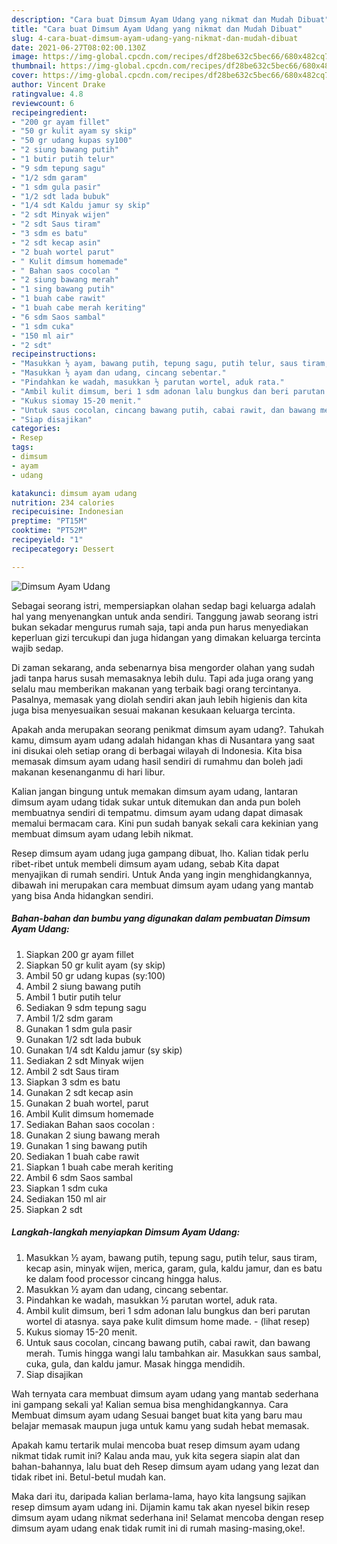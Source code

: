 ```yaml
---
description: "Cara buat Dimsum Ayam Udang yang nikmat dan Mudah Dibuat"
title: "Cara buat Dimsum Ayam Udang yang nikmat dan Mudah Dibuat"
slug: 4-cara-buat-dimsum-ayam-udang-yang-nikmat-dan-mudah-dibuat
date: 2021-06-27T08:02:00.130Z
image: https://img-global.cpcdn.com/recipes/df28be632c5bec66/680x482cq70/dimsum-ayam-udang-foto-resep-utama.jpg
thumbnail: https://img-global.cpcdn.com/recipes/df28be632c5bec66/680x482cq70/dimsum-ayam-udang-foto-resep-utama.jpg
cover: https://img-global.cpcdn.com/recipes/df28be632c5bec66/680x482cq70/dimsum-ayam-udang-foto-resep-utama.jpg
author: Vincent Drake
ratingvalue: 4.8
reviewcount: 6
recipeingredient:
- "200 gr ayam fillet"
- "50 gr kulit ayam sy skip"
- "50 gr udang kupas sy100"
- "2 siung bawang putih"
- "1 butir putih telur"
- "9 sdm tepung sagu"
- "1/2 sdm garam"
- "1 sdm gula pasir"
- "1/2 sdt lada bubuk"
- "1/4 sdt Kaldu jamur sy skip"
- "2 sdt Minyak wijen"
- "2 sdt Saus tiram"
- "3 sdm es batu"
- "2 sdt kecap asin"
- "2 buah wortel parut"
- " Kulit dimsum homemade"
- " Bahan saos cocolan "
- "2 siung bawang merah"
- "1 sing bawang putih"
- "1 buah cabe rawit"
- "1 buah cabe merah keriting"
- "6 sdm Saos sambal"
- "1 sdm cuka"
- "150 ml air"
- "2 sdt"
recipeinstructions:
- "Masukkan ½ ayam, bawang putih, tepung sagu, putih telur, saus tiram, kecap asin, minyak wijen, merica, garam, gula, kaldu jamur, dan es batu ke dalam food processor cincang hingga halus."
- "Masukkan ½ ayam dan udang, cincang sebentar."
- "Pindahkan ke wadah, masukkan ½ parutan wortel, aduk rata."
- "Ambil kulit dimsum, beri 1 sdm adonan lalu bungkus dan beri parutan wortel di atasnya. saya pake kulit dimsum home made.           (lihat resep)"
- "Kukus siomay 15-20 menit."
- "Untuk saus cocolan, cincang bawang putih, cabai rawit, dan bawang merah. Tumis hingga wangi lalu tambahkan air. Masukkan saus sambal, cuka, gula, dan kaldu jamur. Masak hingga mendidih."
- "Siap disajikan"
categories:
- Resep
tags:
- dimsum
- ayam
- udang

katakunci: dimsum ayam udang 
nutrition: 234 calories
recipecuisine: Indonesian
preptime: "PT15M"
cooktime: "PT52M"
recipeyield: "1"
recipecategory: Dessert

---
```



![Dimsum Ayam Udang](https://img-global.cpcdn.com/recipes/df28be632c5bec66/680x482cq70/dimsum-ayam-udang-foto-resep-utama.jpg)

Sebagai seorang istri, mempersiapkan olahan sedap bagi keluarga adalah hal yang menyenangkan untuk anda sendiri. Tanggung jawab seorang istri bukan sekadar mengurus rumah saja, tapi anda pun harus menyediakan keperluan gizi tercukupi dan juga hidangan yang dimakan keluarga tercinta wajib sedap.

Di zaman  sekarang, anda sebenarnya bisa mengorder olahan yang sudah jadi tanpa harus susah memasaknya lebih dulu. Tapi ada juga orang yang selalu mau memberikan makanan yang terbaik bagi orang tercintanya. Pasalnya, memasak yang diolah sendiri akan jauh lebih higienis dan kita juga bisa menyesuaikan sesuai makanan kesukaan keluarga tercinta. 



Apakah anda merupakan seorang penikmat dimsum ayam udang?. Tahukah kamu, dimsum ayam udang adalah hidangan khas di Nusantara yang saat ini disukai oleh setiap orang di berbagai wilayah di Indonesia. Kita bisa memasak dimsum ayam udang hasil sendiri di rumahmu dan boleh jadi makanan kesenanganmu di hari libur.

Kalian jangan bingung untuk memakan dimsum ayam udang, lantaran dimsum ayam udang tidak sukar untuk ditemukan dan anda pun boleh membuatnya sendiri di tempatmu. dimsum ayam udang dapat dimasak memalui bermacam cara. Kini pun sudah banyak sekali cara kekinian yang membuat dimsum ayam udang lebih nikmat.

Resep dimsum ayam udang juga gampang dibuat, lho. Kalian tidak perlu ribet-ribet untuk membeli dimsum ayam udang, sebab Kita dapat menyajikan di rumah sendiri. Untuk Anda yang ingin menghidangkannya, dibawah ini merupakan cara membuat dimsum ayam udang yang mantab yang bisa Anda hidangkan sendiri.

<!--inarticleads1-->

##### Bahan-bahan dan bumbu yang digunakan dalam pembuatan Dimsum Ayam Udang:

1. Siapkan 200 gr ayam fillet
1. Siapkan 50 gr kulit ayam (sy skip)
1. Ambil 50 gr udang kupas (sy:100)
1. Ambil 2 siung bawang putih
1. Ambil 1 butir putih telur
1. Sediakan 9 sdm tepung sagu
1. Ambil 1/2 sdm garam
1. Gunakan 1 sdm gula pasir
1. Gunakan 1/2 sdt lada bubuk
1. Gunakan 1/4 sdt Kaldu jamur (sy skip)
1. Sediakan 2 sdt Minyak wijen
1. Ambil 2 sdt Saus tiram
1. Siapkan 3 sdm es batu
1. Gunakan 2 sdt kecap asin
1. Gunakan 2 buah wortel, parut
1. Ambil  Kulit dimsum homemade
1. Sediakan  Bahan saos cocolan :
1. Gunakan 2 siung bawang merah
1. Gunakan 1 sing bawang putih
1. Sediakan 1 buah cabe rawit
1. Siapkan 1 buah cabe merah keriting
1. Ambil 6 sdm Saos sambal
1. Siapkan 1 sdm cuka
1. Sediakan 150 ml air
1. Siapkan 2 sdt




<!--inarticleads2-->

##### Langkah-langkah menyiapkan Dimsum Ayam Udang:

1. Masukkan ½ ayam, bawang putih, tepung sagu, putih telur, saus tiram, kecap asin, minyak wijen, merica, garam, gula, kaldu jamur, dan es batu ke dalam food processor cincang hingga halus.
1. Masukkan ½ ayam dan udang, cincang sebentar.
1. Pindahkan ke wadah, masukkan ½ parutan wortel, aduk rata.
1. Ambil kulit dimsum, beri 1 sdm adonan lalu bungkus dan beri parutan wortel di atasnya. saya pake kulit dimsum home made. -           (lihat resep)
1. Kukus siomay 15-20 menit.
1. Untuk saus cocolan, cincang bawang putih, cabai rawit, dan bawang merah. Tumis hingga wangi lalu tambahkan air. Masukkan saus sambal, cuka, gula, dan kaldu jamur. Masak hingga mendidih.
1. Siap disajikan




Wah ternyata cara membuat dimsum ayam udang yang mantab sederhana ini gampang sekali ya! Kalian semua bisa menghidangkannya. Cara Membuat dimsum ayam udang Sesuai banget buat kita yang baru mau belajar memasak maupun juga untuk kamu yang sudah hebat memasak.

Apakah kamu tertarik mulai mencoba buat resep dimsum ayam udang nikmat tidak rumit ini? Kalau anda mau, yuk kita segera siapin alat dan bahan-bahannya, lalu buat deh Resep dimsum ayam udang yang lezat dan tidak ribet ini. Betul-betul mudah kan. 

Maka dari itu, daripada kalian berlama-lama, hayo kita langsung sajikan resep dimsum ayam udang ini. Dijamin kamu tak akan nyesel bikin resep dimsum ayam udang nikmat sederhana ini! Selamat mencoba dengan resep dimsum ayam udang enak tidak rumit ini di rumah masing-masing,oke!.

